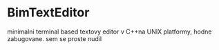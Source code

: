 # BimTextEditor
minimalni terminal based textovy editor v C++na UNIX platformy, hodne zabugovane.
sem se proste nudil
